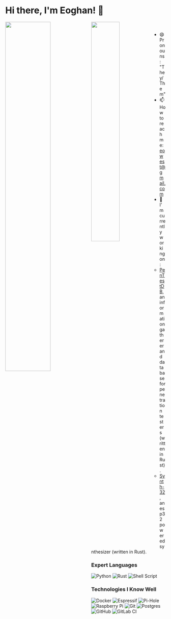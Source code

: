 # Hi there, I'm Eoghan! 👋

<!-- commit and star stats --> <!-- cobalt, synthwave, highcontrast, radical -->
<img align="left" width="53%" src="https://github-readme-stats.vercel.app/api?username=calacuda&show_icons=true&theme=cobalt" />
<img align="left" width="42%" src="https://github-readme-stats.vercel.app/api/top-langs/?username=calacuda&layout=compact&hide=lua&" />

<br>

- 😄 Pronouns: "They/Them"
- 📫 How to reach me: eowest@gmail.com
- 🔭 I’m currently working on:
  - [PenTestDB](https://github.com/calacuda/PenTestDB), an information gatherer and database for penetration testers (written in Rust).
  - [Synth-32](https://github.com/calacuda/synth-32), an esp32 powered synthesizer (written in Rust).
<!-- - EMOJI Blog: [calacuda.github.io](https://calacuda.github.io/) -->  

<!--
[tetanus-keeb](https://github.com/calacuda/tetanus-keeb) a touch-sensitive esp32-s3 powered keyboard written in rust, and
-->

### Expert Languages
![Python](https://img.shields.io/badge/python-3670A0?style=for-the-badge&logo=python&logoColor=ffdd54)
![Rust](https://img.shields.io/badge/rust-%23000000.svg?style=for-the-badge&logo=rust&logoColor=white)
![Shell Script](https://img.shields.io/badge/shell_script-%23121011.svg?style=for-the-badge&logo=gnu-bash&logoColor=white)
<!-- ![Nix](https://img.shields.io/badge/NIX-5277C3.svg?style=for-the-badge&logo=NixOS&logoColor=white) -->

### Technologies I Know Well 
![Docker](https://img.shields.io/badge/docker-%230db7ed.svg?style=for-the-badge&logo=docker&logoColor=white)
![Espressif](https://img.shields.io/badge/espressif-E7352C.svg?style=for-the-badge&logo=espressif&logoColor=white)
![Pi-Hole](https://img.shields.io/badge/pihole-%2396060C.svg?style=for-the-badge&logo=pi-hole&logoColor=white)
![Raspberry Pi](https://img.shields.io/badge/-RaspberryPi-C51A4A?style=for-the-badge&logo=Raspberry-Pi)
![Git](https://img.shields.io/badge/git-%23F05033.svg?style=for-the-badge&logo=git&logoColor=white)
![Postgres](https://img.shields.io/badge/postgres-%23316192.svg?style=for-the-badge&logo=postgresql&logoColor=white)
![GitHub](https://img.shields.io/badge/github-%23121011.svg?style=for-the-badge&logo=github&logoColor=white)
![GitLab CI](https://img.shields.io/badge/gitlab%20ci-%23181717.svg?style=for-the-badge&logo=gitlab&logoColor=white)
<!-- ![Flask](https://img.shields.io/badge/flask-%23000.svg?style=for-the-badge&logo=flask&logoColor=white) -->
<!-- ![GitHub Actions](https://img.shields.io/badge/github%20actions-%232671E5.svg?style=for-the-badge&logo=githubactions&logoColor=white) -->

<!--
Here are some ideas to get you started:

- 🔭 I’m currently working on ...
- 🌱 I’m currently learning ...
- 👯 I’m looking to collaborate on ...
- 🤔 I’m looking for help with ...
- 💬 Ask me about ...
- 📫 How to reach me: ...
- 😄 Pronouns: ...
- ⚡ Fun fact: ...
-->
